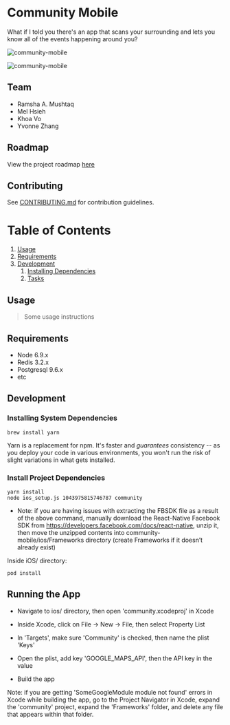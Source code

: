 # Community Mobile

What if I told you there's an app that scans your surrounding and lets you know all of the events happening around you?

![community-mobile](https://thumbs.gfycat.com/ChillyGrandAfricanparadiseflycatcher-size_restricted.gif)

![community-mobile](http://i.imgur.com/nuZb50I.jpg)

## Team

- Ramsha A. Mushtaq
- Mel Hsieh
- Khoa Vo
- Yvonne Zhang

## Roadmap

View the project roadmap [here](https://trello.com/b/GaKJcbyi/community)

## Contributing

See [CONTRIBUTING.md](CONTRIBUTING.md) for contribution guidelines.

# Table of Contents

1. [Usage](#Usage)
1. [Requirements](#requirements)
1. [Development](#development)
    1. [Installing Dependencies](#installing-dependencies)
    1. [Tasks](#tasks)

## Usage

> Some usage instructions

## Requirements

- Node 6.9.x
- Redis 3.2.x
- Postgresql 9.6.x
- etc

## Development

### Installing System Dependencies

```
brew install yarn
```

Yarn is a replacement for npm. It's faster and *guarantees* consistency -- as you deploy your code in various environments, you won't run the risk of slight variations in what gets installed.

### Install Project Dependencies

```
yarn install
node ios_setup.js 1043975815746787 community
```

- Note: if you are having issues with extracting the FBSDK file as a result of the above command, manually download the React-Native Facebook SDK from https://developers.facebook.com/docs/react-native, unzip it, then move the unzipped contents into community-mobile/ios/Frameworks directory (create Frameworks if it doesn’t already exist)

Inside iOS/ directory:

```
pod install
```

<!-- ## Database Initialization

IMPORTANT: ensure `postgres` is running before performing these steps.

### Database Creation:

Use grunt to create a new database for your development and test environments:

Development environment: `grunt pgcreatedb:default` (CURRENTLY NOT WORKING)

Other environments, specify like so: `NODE_ENV=test grunt pgcreatedb:default`

### Run Migrations & Data Seeds

In terminal, from the root directory:

`knex migrate:latest --env NODE_ENV`

`knex migrate:rollback --env NODE_ENV`

`knex seed:run --env NODE_ENV`

Note: `--env NODE_ENV` may be omitted for development. For example, `knex migrate:latest` will run all migrations in the development environment, while `knex migrate:latest --env test` will migrate in the test environment.

## Running the App

To run webpack build: `yarn run build`

To run server: `yarn run start`

To run tests: `yarn run test`

To run your redis server for the session store `redis-server`

## Deployment
- Provision heroku-postgres and heroku-redis add-ons for your app.
- Set all config variables and keys in Heroku app settings -->

## Running the App

- Navigate to ios/ directory, then open 'community.xcodeproj' in Xcode

- Inside Xcode, click on File -> New -> File, then select Property List
- In 'Targets', make sure 'Community' is checked, then name the plist 'Keys'
- Open the plist, add key 'GOOGLE_MAPS_API', then the API key in the value
- Build the app

Note: if you are getting 'SomeGoogleModule module not found' errors in Xcode while building the app, go to the Project Navigator in Xcode, expand the 'community' project, expand the 'Frameworks' folder, and delete any file that appears within that folder.
